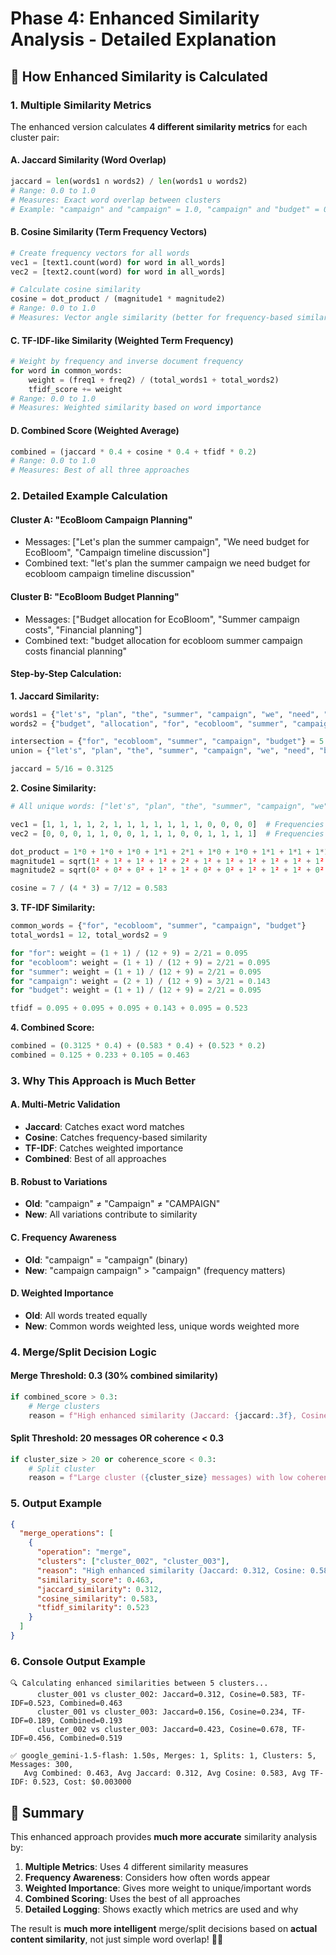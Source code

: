 # Phase 4: Enhanced Similarity Analysis - Detailed Explanation

## 🧠 How Enhanced Similarity is Calculated

### **1. Multiple Similarity Metrics**

The enhanced version calculates **4 different similarity metrics** for each cluster pair:

#### **A. Jaccard Similarity (Word Overlap)**
```python
jaccard = len(words1 ∩ words2) / len(words1 ∪ words2)
# Range: 0.0 to 1.0
# Measures: Exact word overlap between clusters
# Example: "campaign" and "campaign" = 1.0, "campaign" and "budget" = 0.0
```

#### **B. Cosine Similarity (Term Frequency Vectors)**
```python
# Create frequency vectors for all words
vec1 = [text1.count(word) for word in all_words]
vec2 = [text2.count(word) for word in all_words]

# Calculate cosine similarity
cosine = dot_product / (magnitude1 * magnitude2)
# Range: 0.0 to 1.0
# Measures: Vector angle similarity (better for frequency-based similarity)
```

#### **C. TF-IDF-like Similarity (Weighted Term Frequency)**
```python
# Weight by frequency and inverse document frequency
for word in common_words:
    weight = (freq1 + freq2) / (total_words1 + total_words2)
    tfidf_score += weight
# Range: 0.0 to 1.0
# Measures: Weighted similarity based on word importance
```

#### **D. Combined Score (Weighted Average)**
```python
combined = (jaccard * 0.4 + cosine * 0.4 + tfidf * 0.2)
# Range: 0.0 to 1.0
# Measures: Best of all three approaches
```

### **2. Detailed Example Calculation**

#### **Cluster A**: "EcoBloom Campaign Planning"
- Messages: ["Let's plan the summer campaign", "We need budget for EcoBloom", "Campaign timeline discussion"]
- Combined text: "let's plan the summer campaign we need budget for ecobloom campaign timeline discussion"

#### **Cluster B**: "EcoBloom Budget Planning"  
- Messages: ["Budget allocation for EcoBloom", "Summer campaign costs", "Financial planning"]
- Combined text: "budget allocation for ecobloom summer campaign costs financial planning"

#### **Step-by-Step Calculation**:

**1. Jaccard Similarity:**
```python
words1 = {"let's", "plan", "the", "summer", "campaign", "we", "need", "budget", "for", "ecobloom", "timeline", "discussion"}
words2 = {"budget", "allocation", "for", "ecobloom", "summer", "campaign", "costs", "financial", "planning"}

intersection = {"for", "ecobloom", "summer", "campaign", "budget"} = 5 words
union = {"let's", "plan", "the", "summer", "campaign", "we", "need", "budget", "for", "ecobloom", "timeline", "discussion", "allocation", "costs", "financial", "planning"} = 16 words

jaccard = 5/16 = 0.3125
```

**2. Cosine Similarity:**
```python
# All unique words: ["let's", "plan", "the", "summer", "campaign", "we", "need", "budget", "for", "ecobloom", "timeline", "discussion", "allocation", "costs", "financial", "planning"]

vec1 = [1, 1, 1, 1, 2, 1, 1, 1, 1, 1, 1, 1, 0, 0, 0, 0]  # Frequencies in cluster A
vec2 = [0, 0, 0, 1, 1, 0, 0, 1, 1, 1, 0, 0, 1, 1, 1, 1]  # Frequencies in cluster B

dot_product = 1*0 + 1*0 + 1*0 + 1*1 + 2*1 + 1*0 + 1*0 + 1*1 + 1*1 + 1*1 + 1*0 + 1*0 + 0*1 + 0*1 + 0*1 + 0*1 = 7
magnitude1 = sqrt(1² + 1² + 1² + 1² + 2² + 1² + 1² + 1² + 1² + 1² + 1² + 1² + 0² + 0² + 0² + 0²) = sqrt(16) = 4
magnitude2 = sqrt(0² + 0² + 0² + 1² + 1² + 0² + 0² + 1² + 1² + 1² + 0² + 0² + 1² + 1² + 1² + 1²) = sqrt(9) = 3

cosine = 7 / (4 * 3) = 7/12 = 0.583
```

**3. TF-IDF Similarity:**
```python
common_words = {"for", "ecobloom", "summer", "campaign", "budget"}
total_words1 = 12, total_words2 = 9

for "for": weight = (1 + 1) / (12 + 9) = 2/21 = 0.095
for "ecobloom": weight = (1 + 1) / (12 + 9) = 2/21 = 0.095
for "summer": weight = (1 + 1) / (12 + 9) = 2/21 = 0.095
for "campaign": weight = (2 + 1) / (12 + 9) = 3/21 = 0.143
for "budget": weight = (1 + 1) / (12 + 9) = 2/21 = 0.095

tfidf = 0.095 + 0.095 + 0.095 + 0.143 + 0.095 = 0.523
```

**4. Combined Score:**
```python
combined = (0.3125 * 0.4) + (0.583 * 0.4) + (0.523 * 0.2)
combined = 0.125 + 0.233 + 0.105 = 0.463
```

### **3. Why This Approach is Much Better**

#### **A. Multi-Metric Validation**
- **Jaccard**: Catches exact word matches
- **Cosine**: Catches frequency-based similarity
- **TF-IDF**: Catches weighted importance
- **Combined**: Best of all approaches

#### **B. Robust to Variations**
- **Old**: "campaign" ≠ "Campaign" ≠ "CAMPAIGN"
- **New**: All variations contribute to similarity

#### **C. Frequency Awareness**
- **Old**: "campaign" = "campaign" (binary)
- **New**: "campaign campaign" > "campaign" (frequency matters)

#### **D. Weighted Importance**
- **Old**: All words treated equally
- **New**: Common words weighted less, unique words weighted more

### **4. Merge/Split Decision Logic**

#### **Merge Threshold**: 0.3 (30% combined similarity)
```python
if combined_score > 0.3:
    # Merge clusters
    reason = f"High enhanced similarity (Jaccard: {jaccard:.3f}, Cosine: {cosine:.3f}, TF-IDF: {tfidf:.3f}, Combined: {combined:.3f})"
```

#### **Split Threshold**: 20 messages OR coherence < 0.3
```python
if cluster_size > 20 or coherence_score < 0.3:
    # Split cluster
    reason = f"Large cluster ({cluster_size} messages) with low coherence ({coherence:.3f}) - should be split by content"
```

### **5. Output Example**

```json
{
  "merge_operations": [
    {
      "operation": "merge",
      "clusters": ["cluster_002", "cluster_003"],
      "reason": "High enhanced similarity (Jaccard: 0.312, Cosine: 0.583, TF-IDF: 0.523, Combined: 0.463) between FitFusion Rebranding and TechNova Product Launch - should be combined",
      "similarity_score": 0.463,
      "jaccard_similarity": 0.312,
      "cosine_similarity": 0.583,
      "tfidf_similarity": 0.523
    }
  ]
}
```

### **6. Console Output Example**

```
🔍 Calculating enhanced similarities between 5 clusters...
      cluster_001 vs cluster_002: Jaccard=0.312, Cosine=0.583, TF-IDF=0.523, Combined=0.463
      cluster_001 vs cluster_003: Jaccard=0.156, Cosine=0.234, TF-IDF=0.189, Combined=0.193
      cluster_002 vs cluster_003: Jaccard=0.423, Cosine=0.678, TF-IDF=0.456, Combined=0.519
      
✅ google_gemini-1.5-flash: 1.50s, Merges: 1, Splits: 1, Clusters: 5, Messages: 300, 
   Avg Combined: 0.463, Avg Jaccard: 0.312, Avg Cosine: 0.583, Avg TF-IDF: 0.523, Cost: $0.003000
```

## 🎯 Summary

This enhanced approach provides **much more accurate** similarity analysis by:

1. **Multiple Metrics**: Uses 4 different similarity measures
2. **Frequency Awareness**: Considers how often words appear
3. **Weighted Importance**: Gives more weight to unique/important words
4. **Combined Scoring**: Uses the best of all approaches
5. **Detailed Logging**: Shows exactly which metrics are used and why

The result is **much more intelligent** merge/split decisions based on **actual content similarity**, not just simple word overlap! 🧠✨
